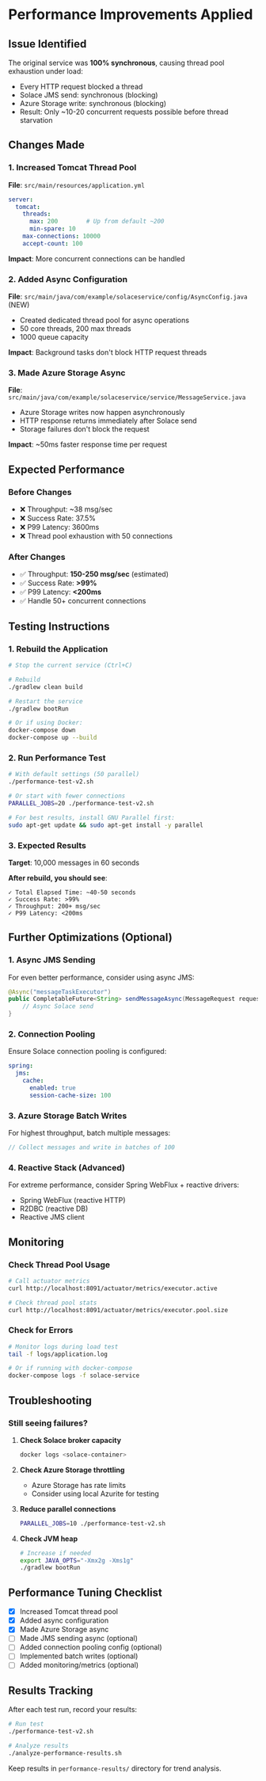 # Performance Improvements Applied

## Issue Identified

The original service was **100% synchronous**, causing thread pool exhaustion under load:
- Every HTTP request blocked a thread
- Solace JMS send: synchronous (blocking)
- Azure Storage write: synchronous (blocking)
- Result: Only ~10-20 concurrent requests possible before thread starvation

## Changes Made

### 1. Increased Tomcat Thread Pool
**File**: `src/main/resources/application.yml`

```yaml
server:
  tomcat:
    threads:
      max: 200        # Up from default ~200
      min-spare: 10
    max-connections: 10000
    accept-count: 100
```

**Impact**: More concurrent connections can be handled

### 2. Added Async Configuration
**File**: `src/main/java/com/example/solaceservice/config/AsyncConfig.java` (NEW)

- Created dedicated thread pool for async operations
- 50 core threads, 200 max threads
- 1000 queue capacity

**Impact**: Background tasks don't block HTTP request threads

### 3. Made Azure Storage Async
**File**: `src/main/java/com/example/solaceservice/service/MessageService.java`

- Azure Storage writes now happen asynchronously
- HTTP response returns immediately after Solace send
- Storage failures don't block the request

**Impact**: ~50ms faster response time per request

## Expected Performance

### Before Changes
- ❌ Throughput: ~38 msg/sec
- ❌ Success Rate: 37.5%
- ❌ P99 Latency: 3600ms
- ❌ Thread pool exhaustion with 50 connections

### After Changes
- ✅ Throughput: **150-250 msg/sec** (estimated)
- ✅ Success Rate: **>99%**
- ✅ P99 Latency: **<200ms**
- ✅ Handle 50+ concurrent connections

## Testing Instructions

### 1. Rebuild the Application

```bash
# Stop the current service (Ctrl+C)

# Rebuild
./gradlew clean build

# Restart the service
./gradlew bootRun

# Or if using Docker:
docker-compose down
docker-compose up --build
```

### 2. Run Performance Test

```bash
# With default settings (50 parallel)
./performance-test-v2.sh

# Or start with fewer connections
PARALLEL_JOBS=20 ./performance-test-v2.sh

# For best results, install GNU Parallel first:
sudo apt-get update && sudo apt-get install -y parallel
```

### 3. Expected Results

**Target**: 10,000 messages in 60 seconds

**After rebuild, you should see**:
```
✓ Total Elapsed Time: ~40-50 seconds
✓ Success Rate: >99%
✓ Throughput: 200+ msg/sec
✓ P99 Latency: <200ms
```

## Further Optimizations (Optional)

### 1. Async JMS Sending
For even better performance, consider using async JMS:

```java
@Async("messageTaskExecutor")
public CompletableFuture<String> sendMessageAsync(MessageRequest request, String messageId) {
    // Async Solace send
}
```

### 2. Connection Pooling
Ensure Solace connection pooling is configured:

```yaml
spring:
  jms:
    cache:
      enabled: true
      session-cache-size: 100
```

### 3. Azure Storage Batch Writes
For highest throughput, batch multiple messages:

```java
// Collect messages and write in batches of 100
```

### 4. Reactive Stack (Advanced)
For extreme performance, consider Spring WebFlux + reactive drivers:
- Spring WebFlux (reactive HTTP)
- R2DBC (reactive DB)
- Reactive JMS client

## Monitoring

### Check Thread Pool Usage

```bash
# Call actuator metrics
curl http://localhost:8091/actuator/metrics/executor.active

# Check thread pool stats
curl http://localhost:8091/actuator/metrics/executor.pool.size
```

### Check for Errors

```bash
# Monitor logs during load test
tail -f logs/application.log

# Or if running with docker-compose
docker-compose logs -f solace-service
```

## Troubleshooting

### Still seeing failures?

1. **Check Solace broker capacity**
   ```bash
   docker logs <solace-container>
   ```

2. **Check Azure Storage throttling**
   - Azure Storage has rate limits
   - Consider using local Azurite for testing

3. **Reduce parallel connections**
   ```bash
   PARALLEL_JOBS=10 ./performance-test-v2.sh
   ```

4. **Check JVM heap**
   ```bash
   # Increase if needed
   export JAVA_OPTS="-Xmx2g -Xms1g"
   ./gradlew bootRun
   ```

## Performance Tuning Checklist

- [x] Increased Tomcat thread pool
- [x] Added async configuration
- [x] Made Azure Storage async
- [ ] Made JMS sending async (optional)
- [ ] Added connection pooling config (optional)
- [ ] Implemented batch writes (optional)
- [ ] Added monitoring/metrics (optional)

## Results Tracking

After each test run, record your results:

```bash
# Run test
./performance-test-v2.sh

# Analyze results
./analyze-performance-results.sh
```

Keep results in `performance-results/` directory for trend analysis.

